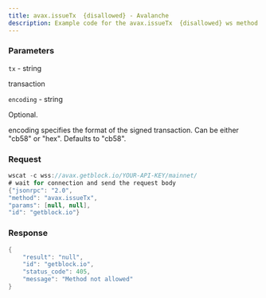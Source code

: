 ```yaml
---
title: avax.issueTx  {disallowed} - Avalanche
description: Example code for the avax.issueTx  {disallowed} ws method. Сomplete guide on how to use avax.issueTx  {disallowed} ws in GetBlock.io Web3 documentation.
---
```


### Parameters


`tx` - string

transaction

`encoding` - string

Optional.

encoding specifies the format of the signed transaction. Can be either
"cb58" or "hex". Defaults to "cb58".

### Request

``` java
wscat -c wss://avax.getblock.io/YOUR-API-KEY/mainnet/ 
# wait for connection and send the request body 
{"jsonrpc": "2.0",
"method": "avax.issueTx",
"params": [null, null],
"id": "getblock.io"}
```

###  Response

``` java
{
    "result": "null",
    "id": "getblock.io",
    "status_code": 405,
    "message": "Method not allowed"
}
```

